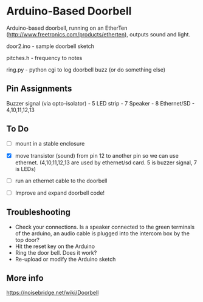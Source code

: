 Arduino-Based Doorbell
======

Arduino-based doorbell, running on an EtherTen (http://www.freetronics.com/products/etherten), outputs sound and light. 

door2.ino - sample doorbell sketch 

pitches.h - frequency to notes 

ring.py - python cgi to log doorbell buzz (or do something else)

Pin Assignments
-----

Buzzer signal (via opto-isolator) - 5
LED strip - 7
Speaker - 8
Ethernet/SD - 4,10,11,12,13

To Do
-----

* [ ] mount in a stable enclosure
* [x] move transistor (sound) from pin 12 to another pin so we can use ethernet. (4,10,11,12,13 are used by ethernet/sd card. 5 is buzzer signal, 7 is LEDs)
* [ ] run an ethernet cable to the doorbell
* [ ] Improve and expand doorbell code!


Troubleshooting 
-----

* Check your connections. Is a speaker connected to the green terminals of the arduino, an audio cable is plugged into the intercom box by the top door?
* Hit the reset key on the Arduino
* Ring the door bell. Does it work?
* Re-upload or modify the Arduino sketch


More info
-----

https://noisebridge.net/wiki/Doorbell
